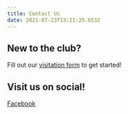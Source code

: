 ```yaml
---
title: Contact Us
date: 2021-07-13T13:21:25.653Z
---
```

## New to the club?

Fill out our [visitation form](/welcome-visitors) to get started!

## Visit us on social!

[Facebook](https://www.facebook.com/groups/1782525665128184)
